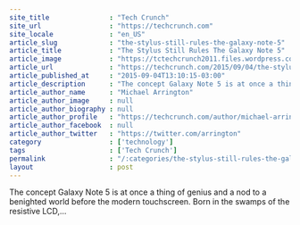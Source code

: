 ```yaml
---
site_title               : "Tech Crunch"
site_url                 : "https://techcrunch.com"
site_locale              : "en_US"
article_slug             : "the-stylus-still-rules-the-galaxy-note-5"
article_title            : "The Stylus Still Rules The Galaxy Note 5"
article_image            : "https://tctechcrunch2011.files.wordpress.com/2015/09/img_5457.jpg?w=764&h=400&crop=1"
article_url              : "https://techcrunch.com/2015/09/04/the-stylus-still-rules-the-galaxy-note-5/"
article_published_at     : "2015-09-04T13:10:15-03:00"
article_description      : "The concept Galaxy Note 5 is at once a thing of genius and a nod to a benighted world before the modern touchscreen. Born in the swamps of the resistive LCD,..."
article_author_name      : "Michael Arrington"
article_author_image     : null
article_author_biography : null
article_author_profile   : "https://techcrunch.com/author/michael-arrington/"
article_author_facebook  : null
article_author_twitter   : "https://twitter.com/arrington"
category                 : ['technology']
tags                     : ['Tech Crunch']
permalink                : "/:categories/the-stylus-still-rules-the-galaxy-note-5/"
layout                   : post
---
```


The concept Galaxy Note 5 is at once a thing of genius and a nod to a benighted world before the modern touchscreen. Born in the swamps of the resistive LCD,...
